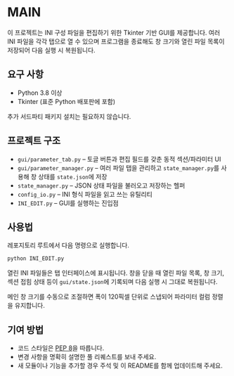 # MAIN

이 프로젝트는 INI 구성 파일을 편집하기 위한 Tkinter 기반 GUI를 제공합니다. 여러 INI 파일을 각각 탭으로 열 수 있으며 프로그램을 종료해도 창 크기와 열린 파일 목록이 저장되어 다음 실행 시 복원됩니다.

## 요구 사항
- Python 3.8 이상
- Tkinter (표준 Python 배포판에 포함)

추가 서드파티 패키지 설치는 필요하지 않습니다.

## 프로젝트 구조
- `gui/parameter_tab.py` – 토글 버튼과 편집 필드를 갖춘 동적 섹션/파라미터 UI
- `gui/parameter_manager.py` – 여러 파일 탭을 관리하고 `state_manager.py`를 사용해 창 상태를 `state.json`에 저장
- `state_manager.py` – JSON 상태 파일을 불러오고 저장하는 헬퍼
- `config_io.py` – INI 형식 파일을 읽고 쓰는 유틸리티
- `INI_EDIT.py` – GUI를 실행하는 진입점

## 사용법
레포지토리 루트에서 다음 명령으로 실행합니다.

```bash
python INI_EDIT.py
```

열린 INI 파일들은 탭 인터페이스에 표시됩니다. 창을 닫을 때 열린 파일 목록, 창 크기, 섹션 접힘 상태 등이 `gui/state.json`에 기록되며 다음 실행 시 그대로 복원됩니다.

메인 창 크기를 수동으로 조절하면 폭이 120픽셀 단위로 스냅되어 파라미터 컬럼 정렬을 유지합니다.

## 기여 방법
- 코드 스타일은 [PEP 8](https://peps.python.org/pep-0008/)을 따릅니다.
- 변경 사항을 명확히 설명한 풀 리퀘스트를 보내 주세요.
- 새 모듈이나 기능을 추가할 경우 주석 및 이 README를 함께 업데이트해 주세요.
